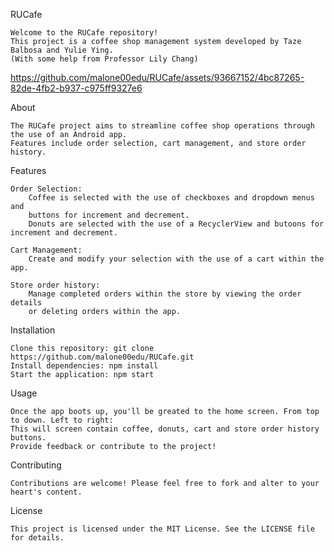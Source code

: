 RUCafe

    Welcome to the RUCafe repository! 
    This project is a coffee shop management system developed by Taze Balbosa and Yulie Ying.
    (With some help from Professor Lily Chang)

https://github.com/malone00edu/RUCafe/assets/93667152/4bc87265-82de-4fb2-b937-c975ff9327e6

About

    The RUCafe project aims to streamline coffee shop operations through the use of an Android app. 
    Features include order selection, cart management, and store order history.

Features

    Order Selection: 
        Coffee is selected with the use of checkboxes and dropdown menus and 
        buttons for increment and decrement.  
        Donuts are selected with the use of a RecyclerView and butoons for increment and decrement.
        
    Cart Management: 
        Create and modify your selection with the use of a cart within the app.
        
    Store order history: 
        Manage completed orders within the store by viewing the order details 
        or deleting orders within the app.

Installation

    Clone this repository: git clone https://github.com/malone00edu/RUCafe.git
    Install dependencies: npm install
    Start the application: npm start

Usage

    Once the app boots up, you'll be greated to the home screen. From top to down. Left to right: 
    This will screen contain coffee, donuts, cart and store order history buttons.
    Provide feedback or contribute to the project!

Contributing

    Contributions are welcome! Please feel free to fork and alter to your heart's content.

License

    This project is licensed under the MIT License. See the LICENSE file for details.
